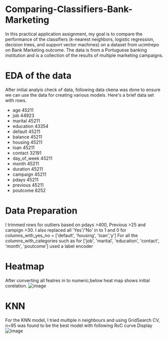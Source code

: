 # Comparing-Classifiers-Bank-Marketing
In this practical application assignment, my goal is to compare the performance of the classifiers (k-nearest neighbors, logistic regression, decision trees, and support vector machines) on a dataset from ucimlrepo on Bank Marketing outcome. The data is from a Portuguese banking institution and is a collection of the results of multiple marketing campaigns.

# EDA of the data
After initial analyis check of data, following data ckena was done to ensure we can use the data for creating various models. Here's a brief data set with rows.

- age            45211
- job            44923
- marital        45211
- education      43354
- default        45211
- balance        45211
- housing        45211
- loan           45211
- contact        32191
- day_of_week    45211
- month          45211
- duration       45211
- campaign       45211
- pdays          45211
- previous       45211
- poutcome        8252

# Data Preparation
I trimmed rows for outliers based on pdays >400, Previous >25 and campign >30. I also replaced all 'Yes'/'No' in to 1 and 0 for columns_with_yes_no = ['default', 'housing', 'loan','y']
For all the columns_with_categories such as for ['job', 'marital', 'education', 'contact', 'month', 'poutcome'] used a label encoder
  
# Heatmap
After converting all featres in to numeric,below heat map shows initial corelation.
![image](https://github.com/NippaniP/Comparing-Classifiers-Bank-Marketing/assets/157237232/3507775e-a6f5-43f8-9951-228b7913b30e)

# KNN 
For the KNN model, I tried multiple n neighbours and using GridSearch CV, n=95 was found to be the best model with following RoC curve Display
![image](https://github.com/NippaniP/Comparing-Classifiers-Bank-Marketing/assets/157237232/d95d964b-cd86-4f40-ba18-82be80b4a3d0)



